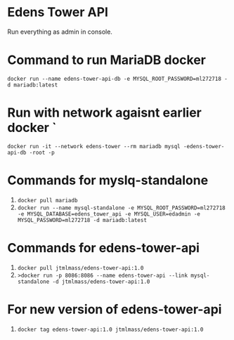 # Edens Tower API
Run everything as admin in console.

# Command to run MariaDB docker
```docker run --name edens-tower-api-db -e MYSQL_ROOT_PASSWORD=ml272718 -d mariadb:latest```

# Run with network agaisnt earlier docker `
```docker run -it --network edens-tower --rm mariadb mysql -edens-tower-api-db -root -p```
# Commands for myslq-standalone
1. ```docker pull mariadb```
2. ```docker run --name mysql-standalone -e MYSQL_ROOT_PASSWORD=ml272718 -e MYSQL_DATABASE=edens_tower_api -e MYSQL_USER=edadmin -e MYSQL_PASSWORD=ml272718 -d mariadb:latest```

# Commands for edens-tower-api
1. ```docker pull jtmlmass/edens-tower-api:1.0```
2. ```>docker run -p 8086:8086 --name edens-tower-api --link mysql-standalone -d jtmlmass/edens-tower-api:1.0```

# For new version of edens-tower-api
1. ```docker tag edens-tower-api:1.0 jtmlmass/edens-tower-api:1.0```
